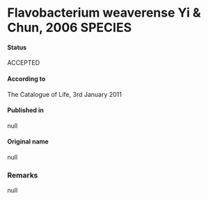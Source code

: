 # Flavobacterium weaverense Yi & Chun, 2006 SPECIES

#### Status
ACCEPTED

#### According to
The Catalogue of Life, 3rd January 2011

#### Published in
null

#### Original name
null

### Remarks
null